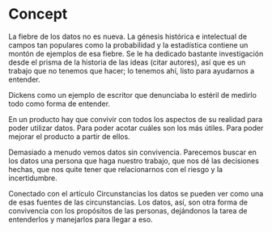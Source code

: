 # Concept

La fiebre de los datos no es nueva. La génesis histórica e intelectual de campos tan populares como la probabilidad y la estadística contiene un montón de ejemplos de esa fiebre. Se le ha dedicado bastante investigación desde el prisma de la historia de las ideas (citar autores), así que es un trabajo que no tenemos que hacer; lo tenemos ahí, listo para ayudarnos a entender.

Dickens como un ejemplo de escritor que denunciaba lo estéril de medirlo todo como forma de entender.

En un producto hay que convivir con todos los aspectos de su realidad para poder utilizar datos. Para poder acotar cuáles son los más útiles. Para poder mejorar el producto a partir de ellos. 

Demasiado a menudo vemos datos sin convivencia. Parecemos buscar en los datos una persona que haga nuestro trabajo, que nos dé las decisiones hechas, que nos quite tener que relacionarnos con el riesgo y la incertidumbre.

Conectado con el artículo Circunstancias los datos se pueden ver como una de esas fuentes de las circunstancias. Los datos, así, son otra forma de convivencia con los propósitos de las personas, dejándonos la tarea de entenderlos y manejarlos para llegar a eso.